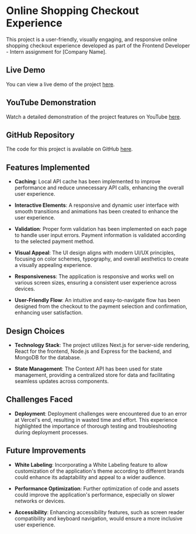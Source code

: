 # Online Shopping Checkout Experience

This project is a user-friendly, visually engaging, and responsive online shopping checkout experience developed as part of the Frontend Developer - Intern assignment for [Company Name].

## Live Demo

You can view a live demo of the project [here](link-to-live-demo).

## YouTube Demonstration

Watch a detailed demonstration of the project features on YouTube [here](link-to-youtube-video).

## GitHub Repository

The code for this project is available on GitHub [here](link-to-github-repo).

## Features Implemented

- **Caching**: Local API cache has been implemented to improve performance and reduce unnecessary API calls, enhancing the overall user experience.
  
- **Interactive Elements**: A responsive and dynamic user interface with smooth transitions and animations has been created to enhance the user experience.
  
- **Validation**: Proper form validation has been implemented on each page to handle user input errors. Payment information is validated according to the selected payment method.
  
- **Visual Appeal**: The UI design aligns with modern UI/UX principles, focusing on color schemes, typography, and overall aesthetics to create a visually appealing experience.
  
- **Responsiveness**: The application is responsive and works well on various screen sizes, ensuring a consistent user experience across devices.
  
- **User-Friendly Flow**: An intuitive and easy-to-navigate flow has been designed from the checkout to the payment selection and confirmation, enhancing user satisfaction.

## Design Choices

- **Technology Stack**: The project utilizes Next.js for server-side rendering, React for the frontend, Node.js and Express for the backend, and MongoDB for the database.
  
- **State Management**: The Context API has been used for state management, providing a centralized store for data and facilitating seamless updates across components.

## Challenges Faced

- **Deployment**: Deployment challenges were encountered due to an error at Vercel's end, resulting in wasted time and effort. This experience highlighted the importance of thorough testing and troubleshooting during deployment processes.


## Future Improvements

- **White Labeling**: Incorporating a White Labeling feature to allow customization of the application's theme according to different brands could enhance its adaptability and appeal to a wider audience.
  
- **Performance Optimization**: Further optimization of code and assets could improve the application's performance, especially on slower networks or devices.
  
- **Accessibility**: Enhancing accessibility features, such as screen reader compatibility and keyboard navigation, would ensure a more inclusive user experience.
